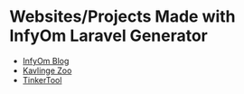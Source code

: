 # Websites/Projects Made with InfyOm Laravel Generator

- [InfyOm Blog](https://blog.infyom.com/)
- [Kavlinge Zoo](http://kavlingezoo.se/)
- [TinkerTool](https://www.tinkertool.in/)
